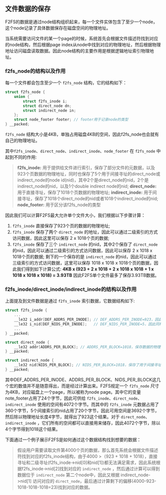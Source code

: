## 文件数据的保存
F2FS的数据是通过node结构组织起来，每一个文件实体包含了至少一个node，这个node记录了具体数据保存在磁盘空间的物理地址。

当系统需要访问文件的某一个page的时候，系统首先会根据文件描述符找到对应的node结构，然后根据page index从node中找到对应的物理地址，然后根据物理地址访问磁盘读取数据。因此node结构的主要作用是根据逻辑地址索引物理地址。

### f2fs_node的结构以及作用
每一个文件都会包含至少一个 `f2fs_node` 结构，它的结构如下：

```c
struct f2fs_node {
	union {
		struct f2fs_inode i;
		struct direct_node dn;
		struct indirect_node in;
	};
	struct node_footer footer; // footer用于记录node的类型
} __packed;
```

`f2fs_node` 结构大小是4KB，单独占用磁盘4KB的空间，因此f2fs_node也会就有自己的物理地址。

其中`f2fs_inode`、`direct_node`、`indirect_inode`、`node_footer` 在 `f2fs_node` 中起到不同的作用:
>**f2fs_inode:** 用于提供给文件进行索引，保存了部分文件的元数据，以及923个页数据的物理地址，同时也保存了5个用于间接寻址的direct_node或indirect_node的node id(nid)，其中2个是direct_node的nid，2个是indirect_node的nid，以及1个double indirect node的nid;
>**direct_node:** 用于直接寻址，保存了1018个页数据的物理地址;
>**indirect_inode:** 用于间接寻址，保存了1018个direct_node的nid或者1018个indirect_inode的nid;
>**node_footer:** 用于区分该f2fs_node的类型

因此我们可以计算F2FS最大允许单个文件大小，我们根据以下步骤计算：
1. `f2fs_inode` 直接保存了923个页的数据的物理地址;
2. `f2fs_inode` 保存了两个 `direct_node` 的地址，因此可以通过二级索引的方式访问数据，因此这里可以保存 2 x 1018个页的数据;
3. `f2fs_inode` 保存了三个 `indirect_node` 的nid，其中2个保存了 `direct_node` 的nid，因此可以通过二级索引的方式访问数据，因此可以保存 2 x 1018 x 1018个页的数据; 剩下的一个保存的是 `indirect_node` 的nid，因此可以通过三级索引的方式访问数据，这里可以保存 1018 x 1018 x 1018个页的数据，因此我们得到如下计算公式: 
**4KB x (923 + 2 x 1018 + 2 x 1018 x 1018 + 1 x 1018 x 1018 x 1018) = 3.93TB**
因此F2FS单个文件最多了保存3.93TB数据。

### f2fs_inode/direct_inode/indirect_inode的结构以及作用
上面提及到文件数据是通过 `f2fs_inode` 索引数据，它数据结构如下:

```c
struct f2fs_inode {
	...
	__le32 i_addr[DEF_ADDRS_PER_INODE];	// DEF_ADDRS_PER_INODE=923，因此f2fs_inode直接用一个数组保存了物理地址的值
	__le32 i_nid[DEF_NIDS_PER_INODE];	// DEF_NIDS_PER_INODE=5，因此同样是用一个数组直接存放了用于间接寻址的direct_node和indirect_node的地址
	...
} __packed;

struct direct_node {
	__le32 addr[ADDRS_PER_BLOCK]; // ADDRS_PER_BLOCK=1018，保存数据的物理地址
} __packed;

struct indirect_node {
	__le32 nid[NIDS_PER_BLOCK]; // NIDS_PER_BLOCK=1018，保存了用于间接寻址的nid
} __packed;
```
其中DEF_ADDRS_PER_INODE、ADDRS_PER_BLOCK、NIDS_PER_BLOCK这几个宏的数值并不是随意得出，而是经过计算出来。F2FS规定一个 `f2fs_node` 尺寸为4KB，对应磁盘上一个page，所以被称为node page。其中它的变量note_footer占用了24个字节，因此可供给 `f2fs_inode`、`direct_node`、`indirect_inode` 使用的空间有4072个字节。而其中的 `f2fs_inode` 元数据占用了360个字节，5个间接索引的nid占用了20个字节，因此可用空间是3692个字节，然后除以物理地址长度4字节，就得出了923这个结果。对于 `direct_node`、`indirect_inode` ，它们所有的空间都可以直接用来储存，因此4072个字节，除以4个字节得到1018这个结果。


下面通过一个例子展示F2FS是如何通过这个数据结构找到想要的数据：
>假设用户需要读取文件第4000个页的数据，那么首先系统会根据文件描述符找到对应的f2fs_inode结构，由于4000 >（923 + 1018 + 1018），直接寻址和二级寻址(f2fs_inode->nid[0]和nid[1])都无法满足需求，因此系统根据f2fs_inode->nid[2]找到对应的 `indirect_node` ，然后通过计算可以得到数据位于 `indirect_node` 第二个node中，因此又根据 indirect_node->nid[1] 访问对应的 `direct_node`，最后通过计算剩下的偏移(4000-923-1018-1018-1018=23)找到对应的数据。



